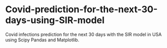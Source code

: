 # Covid-prediction-for-the-next-30-days-using-SIR-model
Covid infections prediction for the next 30 days with the SIR model in USA using Scipy Pandas and Matplotlib.

